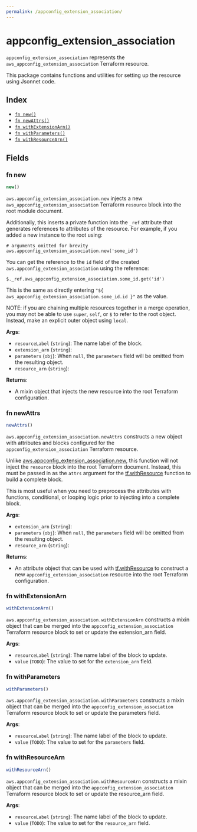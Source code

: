 ```yaml
---
permalink: /appconfig_extension_association/
---
```


# appconfig_extension_association

`appconfig_extension_association` represents the `aws_appconfig_extension_association` Terraform resource.



This package contains functions and utilities for setting up the resource using Jsonnet code.


## Index

* [`fn new()`](#fn-new)
* [`fn newAttrs()`](#fn-newattrs)
* [`fn withExtensionArn()`](#fn-withextensionarn)
* [`fn withParameters()`](#fn-withparameters)
* [`fn withResourceArn()`](#fn-withresourcearn)

## Fields

### fn new

```ts
new()
```


`aws.appconfig_extension_association.new` injects a new `aws_appconfig_extension_association` Terraform `resource`
block into the root module document.

Additionally, this inserts a private function into the `_ref` attribute that generates references to attributes of the
resource. For example, if you added a new instance to the root using:

    # arguments omitted for brevity
    aws.appconfig_extension_association.new('some_id')

You can get the reference to the `id` field of the created `aws.appconfig_extension_association` using the reference:

    $._ref.aws_appconfig_extension_association.some_id.get('id')

This is the same as directly entering `"${ aws_appconfig_extension_association.some_id.id }"` as the value.

NOTE: if you are chaining multiple resources together in a merge operation, you may not be able to use `super`, `self`,
or `$` to refer to the root object. Instead, make an explicit outer object using `local`.

**Args**:
  - `resourceLabel` (`string`): The name label of the block.
  - `extension_arn` (`string`): 
  - `parameters` (`obj`):  When `null`, the `parameters` field will be omitted from the resulting object.
  - `resource_arn` (`string`): 

**Returns**:
- A mixin object that injects the new resource into the root Terraform configuration.


### fn newAttrs

```ts
newAttrs()
```


`aws.appconfig_extension_association.newAttrs` constructs a new object with attributes and blocks configured for the `appconfig_extension_association`
Terraform resource.

Unlike [aws.appconfig_extension_association.new](#fn-appconfigextensionassociationnew), this function will not inject the `resource`
block into the root Terraform document. Instead, this must be passed in as the `attrs` argument for the
[tf.withResource](https://github.com/tf-libsonnet/core/tree/main/docs#fn-withresource) function to build a complete block.

This is most useful when you need to preprocess the attributes with functions, conditional, or looping logic prior to
injecting into a complete block.

**Args**:
  - `extension_arn` (`string`): 
  - `parameters` (`obj`):  When `null`, the `parameters` field will be omitted from the resulting object.
  - `resource_arn` (`string`): 

**Returns**:
  - An attribute object that can be used with [tf.withResource](https://github.com/tf-libsonnet/core/tree/main/docs#fn-withresource) to construct a new `appconfig_extension_association` resource into the root Terraform configuration.


### fn withExtensionArn

```ts
withExtensionArn()
```

`aws.appconfig_extension_association.withExtensionArn` constructs a mixin object that can be merged into the `appconfig_extension_association`
Terraform resource block to set or update the extension_arn field.



**Args**:
  - `resourceLabel` (`string`): The name label of the block to update.
  - `value` (`TODO`): The value to set for the `extension_arn` field.


### fn withParameters

```ts
withParameters()
```

`aws.appconfig_extension_association.withParameters` constructs a mixin object that can be merged into the `appconfig_extension_association`
Terraform resource block to set or update the parameters field.



**Args**:
  - `resourceLabel` (`string`): The name label of the block to update.
  - `value` (`TODO`): The value to set for the `parameters` field.


### fn withResourceArn

```ts
withResourceArn()
```

`aws.appconfig_extension_association.withResourceArn` constructs a mixin object that can be merged into the `appconfig_extension_association`
Terraform resource block to set or update the resource_arn field.



**Args**:
  - `resourceLabel` (`string`): The name label of the block to update.
  - `value` (`TODO`): The value to set for the `resource_arn` field.
